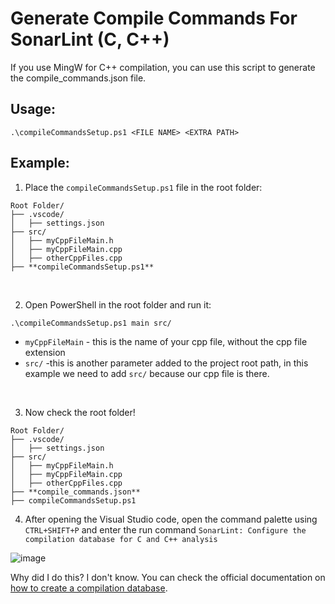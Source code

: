 # Generate Compile Commands For SonarLint (C, C++)
If you use MingW for C++ compilation, you can use this script to generate the compile_commands.json file.


## Usage:
``.\compileCommandsSetup.ps1 <FILE NAME> <EXTRA PATH>``

## Example:
1. Place the `compileCommandsSetup.ps1` file in the root folder:

```
Root Folder/
├── .vscode/
│   ├── settings.json
├── src/
│   ├── myCppFileMain.h
│   ├── myCppFileMain.cpp
│   ├── otherCppFiles.cpp
├── **compileCommandsSetup.ps1**
```

<br />

2. Open PowerShell in the root folder and run it:

``.\compileCommandsSetup.ps1 main src/``

- `myCppFileMain` - this is the name of your cpp file, without the cpp file extension
- `src/` -this is another parameter added to the project root path, in this example we need to add `src/` because our cpp file is there.

<br />

3. Now check the root folder!

```
Root Folder/
├── .vscode/
│   ├── settings.json
├── src/
│   ├── myCppFileMain.h
│   ├── myCppFileMain.cpp
│   ├── otherCppFiles.cpp
├── **compile_commands.json**
├── compileCommandsSetup.ps1
```

4. After opening the Visual Studio code, open the command palette using `CTRL+SHIFT+P` and enter the run command `SonarLint: Configure the compilation database for C and C++ analysis`

![image](https://user-images.githubusercontent.com/56306485/205445866-a46064f5-b307-451f-bd54-3890bf7d4a18.png)


Why did I do this? I don't know. You can check the official documentation on [how to create a compilation database](https://github.com/SonarSource/sonarlint-vscode/wiki/C-and-CPP-Analysis#generate-a-compilation-database).
